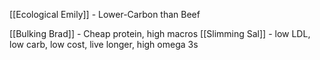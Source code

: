[[Ecological Emily]] - Lower-Carbon than Beef


[[Bulking Brad]] - Cheap protein, high macros
[[Slimming Sal]] - low LDL, low carb, low cost, live longer, high omega 3s